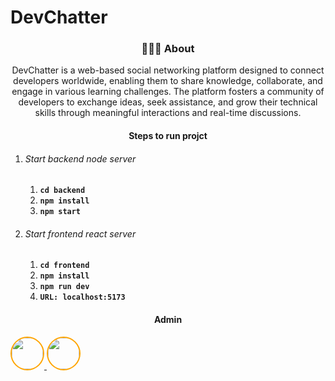 # DevChatter

<div align="center">

<h3>🧑🏽‍💻 About</h3>

<p>
  DevChatter is a web-based social networking platform designed to connect
  developers worldwide, enabling them to share knowledge, collaborate, and
  engage in various learning challenges. The platform fosters a community of
  developers to exchange ideas, seek assistance, and grow their technical skills
  through meaningful interactions and real-time discussions.
</p>
</div>

<div align="center">
<h4>Steps to run projct</h4>
</div>
<ol>
  <li>
    <h6>Start backend node server</h6>
    <ol>
      <li>
        <code><b>cd backend</b></code>
      </li>
      <li>
        <code><b>npm install</b></code>
      </li>
      <li>
        <code><b>npm start</b></code>
      </li>
    </ol>
  </li>
  <li>
    <h6>Start frontend react server</h6>
    <ol>
      <li>
        <code><b>cd frontend</b></code>
      </li>
      <li>
        <code><b>npm install</b></code>
      </li>
      <li>
        <code><b>npm run dev</b></code>
      </li>
      <li>
        <code><b>URL: localhost:5173</b></code>
      </li>
    </ol>
  </li>
</ol>

<div align="center">
<h4>Admin</h4>
</div>

<a href="https://github.com/rajatnai49">
    <img src="https://avatars.githubusercontent.com/u/96529504?v=4" style="height:50px; border:2px solid orange; border-radius:50px"/>
</a>
<a href="https://github.com/Mandar007007">
    <img src="https://avatars.githubusercontent.com/u/90078170?v=4" style="height:50px; border:2px solid orange; border-radius:50px"/>
</a>
